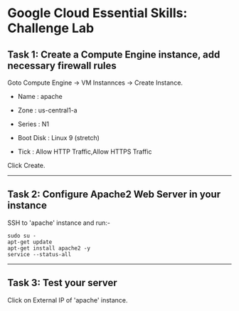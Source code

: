 
# Google Cloud Essential Skills: Challenge Lab 

## Task 1: Create a Compute Engine instance, add necessary firewall rules 

Goto Compute Engine -> VM Instannces -> Create Instance.
   
-   Name : apache
-   Zone : us-central1-a
-   Series : N1
-   Boot Disk : Linux 9 (stretch)
   
-   Tick : Allow HTTP Traffic,Allow HTTPS Traffic
          
Click Create.

---


## Task 2: Configure Apache2 Web Server in your instance 

SSH to 'apache' instance and run:-

```
sudo su -
apt-get update
apt-get install apache2 -y
service --status-all
```

---

## Task 3: Test your server 

Click on External IP of 'apache' instance.

